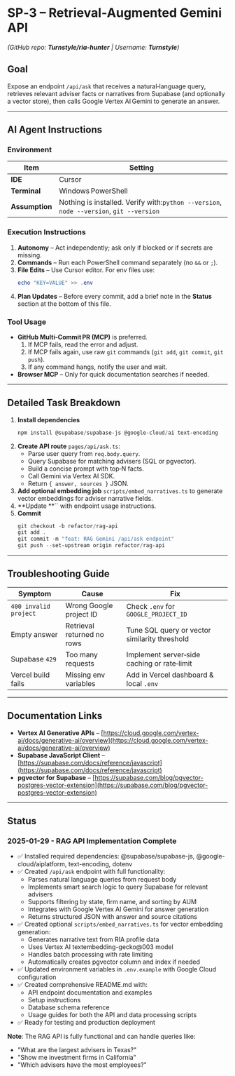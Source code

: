 # SP‑3 – Retrieval‑Augmented Gemini API

*(GitHub repo: ****Turnstyle/ria-hunter**** | Username: ****Turnstyle****)*

## Goal

Expose an endpoint `/api/ask` that receives a natural‑language query, retrieves relevant adviser facts or narratives from Supabase (and optionally a vector store), then calls Google Vertex AI Gemini to generate an answer.

---

## AI Agent Instructions

### Environment

| Item           | Setting                                                                                 |
| -------------- | --------------------------------------------------------------------------------------- |
| **IDE**        | Cursor                                                                                  |
| **Terminal**   | Windows PowerShell                                                                      |
| **Assumption** | Nothing is installed. Verify with:`python --version`, `node --version`, `git --version` |

### Execution Instructions

1. **Autonomy** – Act independently; ask only if blocked or if secrets are missing.
2. **Commands** – Run each PowerShell command separately (no `&&` or `;`).
3. **File Edits** – Use Cursor editor. For env files use:
   ```powershell
   echo "KEY=VALUE" >> .env
   ```
4. **Plan Updates** – Before every commit, add a brief note in the **Status** section at the bottom of this file.

### Tool Usage

- **GitHub Multi‑Commit PR (MCP)** is preferred.
  1. If MCP fails, read the error and adjust.
  2. If MCP fails again, use raw `git` commands (`git add`, `git commit`, `git push`).
  3. If any command hangs, notify the user and wait.
- **Browser MCP** – Only for quick documentation searches if needed.

---

## Detailed Task Breakdown

1. **Install dependencies**
   ```powershell
   npm install @supabase/supabase-js @google-cloud/ai text-encoding
   ```
2. **Create API route** `pages/api/ask.ts`:
   - Parse user query from `req.body.query`.
   - Query Supabase for matching advisers (SQL or pgvector).
   - Build a concise prompt with top‑N facts.
   - Call Gemini via Vertex AI SDK.
   - Return `{ answer, sources }` JSON.
3. **Add optional embedding job** `scripts/embed_narratives.ts` to generate vector embeddings for adviser narrative fields.
4. **Update **`` with endpoint usage instructions.
5. **Commit**
   ```powershell
   git checkout -b refactor/rag-api
   git add .
   git commit -m "feat: RAG Gemini /api/ask endpoint"
   git push --set-upstream origin refactor/rag-api
   ```

---

## Troubleshooting Guide

| Symptom               | Cause                      | Fix                                           |
| --------------------- | -------------------------- | --------------------------------------------- |
| `400 invalid project` | Wrong Google project ID    | Check `.env` for `GOOGLE_PROJECT_ID`          |
| Empty answer          | Retrieval returned no rows | Tune SQL query or vector similarity threshold |
| Supabase `429`        | Too many requests          | Implement server‑side caching or rate‑limit   |
| Vercel build fails    | Missing env variables      | Add in Vercel dashboard & local `.env`        |

---

## Documentation Links

- **Vertex AI Generative APIs** – [https://cloud.google.com/vertex-ai/docs/generative-ai/overview](https://cloud.google.com/vertex-ai/docs/generative-ai/overview)
- **Supabase JavaScript Client** – [https://supabase.com/docs/reference/javascript](https://supabase.com/docs/reference/javascript)
- **pgvector for Supabase** – [https://supabase.com/blog/pgvector-postgres-vector-extension](https://supabase.com/blog/pgvector-postgres-vector-extension)

---

## Status

### 2025-01-29 - RAG API Implementation Complete
- ✅ Installed required dependencies: @supabase/supabase-js, @google-cloud/aiplatform, text-encoding, dotenv
- ✅ Created `/api/ask` endpoint with full functionality:
  - Parses natural language queries from request body
  - Implements smart search logic to query Supabase for relevant advisers
  - Supports filtering by state, firm name, and sorting by AUM
  - Integrates with Google Vertex AI Gemini for answer generation
  - Returns structured JSON with answer and source citations
- ✅ Created optional `scripts/embed_narratives.ts` for vector embedding generation:
  - Generates narrative text from RIA profile data
  - Uses Vertex AI textembedding-gecko@003 model
  - Handles batch processing with rate limiting
  - Automatically creates pgvector column and index if needed
- ✅ Updated environment variables in `.env.example` with Google Cloud configuration
- ✅ Created comprehensive README.md with:
  - API endpoint documentation and examples
  - Setup instructions
  - Database schema reference
  - Usage guides for both the API and data processing scripts
- ✅ Ready for testing and production deployment

**Note**: The RAG API is fully functional and can handle queries like:
- "What are the largest advisers in Texas?"
- "Show me investment firms in California"
- "Which advisers have the most employees?"

